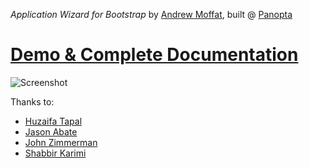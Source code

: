 *Application Wizard for Bootstrap* by [Andrew Moffat](https://github.com/amoffat), built @ [Panopta](http://www.panopta.com/)

# [Demo & Complete Documentation](http://www.panopta.com/2013/02/06/bootstrap-application-wizard/)

![Screenshot](http://i.imgur.com/e9B2Z.png)

Thanks to:

* [Huzaifa Tapal](https://twitter.com/htapal)
* [Jason Abate](https://github.com/jasonabate)
* [John Zimmerman](https://github.com/johnzimmerman)
* [Shabbir Karimi](https://github.com/shabbirkarimi)

